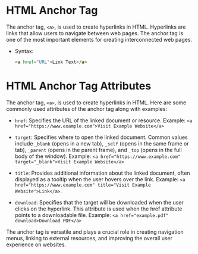 # HTML Anchor Tag

The anchor tag, `<a>`, is used to create hyperlinks in HTML. Hyperlinks are links that allow users to navigate between web pages. 
The anchor tag is one of the most important elements for creating interconnected web pages.

- Syntax:
  ```html
  <a href="URL">Link Text</a>

# HTML Anchor Tag Attributes

The anchor tag, `<a>`, is used to create hyperlinks in HTML. Here are some commonly used attributes of the anchor tag along with examples:

- `href`: Specifies the URL of the linked document or resource.
  Example: `<a href="https://www.example.com">Visit Example Website</a>`

- `target`: Specifies where to open the linked document. Common values include `_blank` (opens in a new tab), `_self` (opens in the same frame or tab), `_parent` (opens in the parent frame), and `_top` (opens in the full body of the window).
  Example: `<a href="https://www.example.com" target="_blank">Visit Example Website</a>`

- `title`: Provides additional information about the linked document, often displayed as a tooltip when the user hovers over the link.
  Example: `<a href="https://www.example.com" title="Visit Example Website">Link</a>`.

- `download`: Specifies that the target will be downloaded when the user clicks on the hyperlink. This attribute is used when the href attribute points to a downloadable file.
  Example: `<a href="example.pdf" download>Download PDF</a>`

The anchor tag is versatile and plays a crucial role in creating navigation menus, linking to external resources, and improving the overall user experience on websites.
